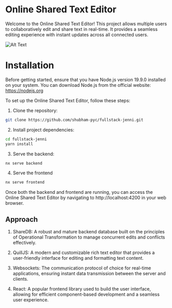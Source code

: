 # Online Shared Text Editor
Welcome to the Online Shared Text Editor! This project allows multiple users to collaboratively edit and share text in real-time. It provides a seamless editing experience with instant updates across all connected users.

![Alt Text](path/to/demo.gif)


# Installation
Before getting started, ensure that you have Node.js version 19.9.0 installed on your system. You can download Node.js from the official website: https://nodejs.org

To set up the Online Shared Text Editor, follow these steps:

1. Clone the repository:

```bash
git clone https://github.com/shubham-pyc/fullstack-jenni.git
```
2. Install project dependencies:
```bash
cd fullstack-jenni
yarn install
```

3. Serve the backend:
```bash
nx serve backend
```


4. Serve the frontend

```bash
nx serve frontend
```

Once both the backend and frontend are running, you can access the Online Shared Text Editor by navigating to http://localhost:4200 in your web browser.



## Approach


1. ShareDB: A robust and mature backend database built on the principles of Operational Transformation to manage concurrent edits and conflicts effectively.

2. QuillJS: A modern and customizable rich text editor that provides a user-friendly interface for editing and formatting text content.

3. Websockets: The communication protocol of choice for real-time applications, ensuring instant data transmission between the server and clients.

4. React: A popular frontend library used to build the user interface, allowing for efficient component-based development and a seamless user experience.

